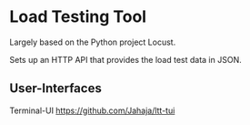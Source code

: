 # Load Testing Tool

Largely based on the Python project Locust.

Sets up an HTTP API that provides the load test data in JSON.

## User-Interfaces

Terminal-UI
https://github.com/Jahaja/ltt-tui
